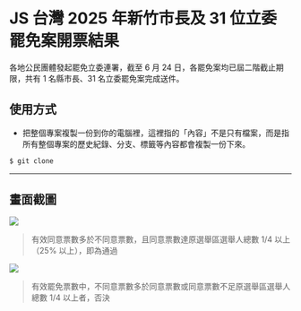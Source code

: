 # JS 台灣 2025 年新竹市長及 31 位立委罷免案開票結果

各地公民團體發起罷免立委連署，截至 6 月 24 日，各罷免案均已屆二階截止期限，共有 1 名縣市長、31 名立委罷免案完成送件。

## 使用方式
- 把整個專案複製一份到你的電腦裡，這裡指的「內容」不是只有檔案，而是指所有整個專案的歷史紀錄、分支、標籤等內容都會複製一份下來。
```sh
$ git clone
```

----

## 畫面截圖
![](https://i.imgur.com/1Jy8Rw1.png)
> 有效同意票數多於不同意票數，且同意票數達原選舉區選舉人總數 1/4 以上（25% 以上），即為通過

![](https://i.imgur.com/YBaqcsd.png)
> 有效罷免票數中，不同意票數多於同意票數或同意票數不足原選舉區選舉人總數 1/4 以上者，否決
